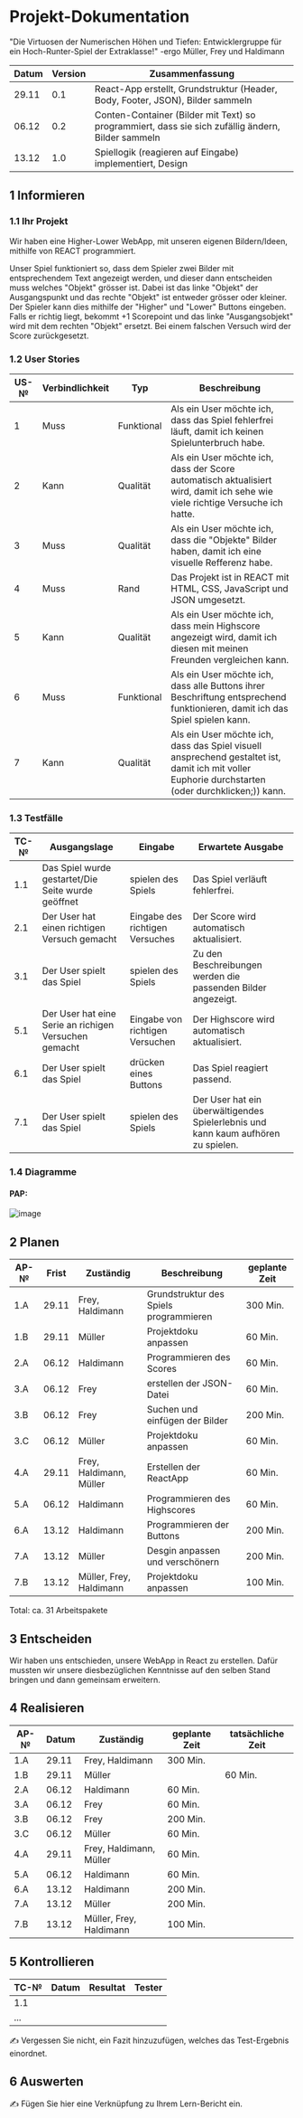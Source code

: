 # Projekt-Dokumentation

"Die Virtuosen der Numerischen Höhen und Tiefen: Entwicklergruppe für ein Hoch-Runter-Spiel der Extraklasse!" 
-ergo Müller, Frey und Haldimann


| Datum | Version | Zusammenfassung                                              |
| ----- | ------- | ------------------------------------------------------------ |
|  29.11 | 0.1   |  React-App erstellt, Grundstruktur (Header, Body, Footer, JSON), Bilder sammeln                         |
|  06.12 | 0.2   |  Conten-Container (Bilder mit Text) so programmiert, dass sie sich zufällig ändern, Bilder sammeln              |
|  13.12 | 1.0   |  Spiellogik (reagieren auf Eingabe) implementiert, Design      |



## 1 Informieren

### 1.1 Ihr Projekt

Wir haben eine Higher-Lower WebApp, mit unseren eigenen Bildern/Ideen, mithilfe von REACT programmiert.

Unser Spiel funktioniert so, dass dem Spieler zwei Bilder mit entsprechendem Text angezeigt werden, und dieser dann entscheiden muss welches "Objekt" grösser ist. Dabei ist das linke "Objekt" der Ausgangspunkt und das rechte "Objekt" ist entweder grösser oder kleiner. Der Spieler kann dies mithilfe der "Higher" und "Lower" Buttons eingeben. Falls er richtig liegt, bekommt +1 Scorepoint und das linke "Ausgangsobjekt" wird mit dem rechten "Objekt" ersetzt. Bei einem falschen Versuch wird der Score zurückgesetzt.

### 1.2 User Stories

| US-№ | Verbindlichkeit | Typ  | Beschreibung                       |
| ---- | --------------- | ---- | ---------------------------------- |
| 1    |  Muss              |  Funktional    | Als ein User möchte ich, dass das Spiel fehlerfrei läuft, damit ich keinen Spielunterbruch habe. |
| 2  |   Kann          |  Qualität    |  Als ein User möchte ich, dass der Score automatisch aktualisiert wird, damit ich sehe wie viele richtige Versuche ich hatte.            |
| 3  |    Muss             | Qualität   |  Als ein User möchte ich, dass die "Objekte" Bilder haben, damit ich eine visuelle Refferenz habe.   |
| 4  |     Muss            |  Rand    |  Das Projekt ist in REACT mit HTML, CSS, JavaScript und JSON umgesetzt.     |
| 5  |     Kann            |  Qualität    |  Als ein User möchte ich, dass mein Highscore angezeigt wird, damit ich diesen mit meinen Freunden vergleichen kann.           |
| 6  |     Muss            |  Funktional    | Als ein User möchte ich, dass alle Buttons ihrer Beschriftung entsprechend funktionieren, damit ich das Spiel spielen kann.         |
| 7  |    Kann            |  Qualität   | Als ein User möchte ich, dass das Spiel visuell ansprechend gestaltet ist, damit ich mit voller Euphorie durchstarten (oder durchklicken;)) kann.       |



### 1.3 Testfälle

| TC-№ | Ausgangslage | Eingabe | Erwartete Ausgabe |
| ---- | ------------ | ------- | ----------------- |
| 1.1  |  Das Spiel wurde gestartet/Die Seite wurde geöffnet            |    spielen des Spiels     |    Das Spiel verläuft fehlerfrei.               |
| 2.1  |  Der User hat einen richtigen Versuch gemacht            |  Eingabe des richtigen Versuches       |  Der Score wird automatisch aktualisiert.                 |
| 3.1  |  Der User spielt das Spiel           |  spielen des Spiels       |  Zu den Beschreibungen werden die passenden Bilder angezeigt.                 |
| 5.1  |  Der User hat eine Serie an richigen Versuchen gemacht            |  Eingabe von richtigen Versuchen       |   Der Highscore wird automatisch aktualisiert.                |
| 6.1  |  Der User spielt das Spiel            |  drücken eines Buttons       |   Das Spiel reagiert passend.                |
| 7.1  |  Der User spielt das Spiel              |  spielen des Spiels       |  Der User hat ein überwältigendes Spielerlebnis und kann kaum aufhören zu spielen.                 |

### 1.4 Diagramme
#### PAP:
![image](https://github.com/Goeschel18769/LA_1302/assets/111043950/e1e9c77d-7f25-4624-b333-aa63b51cd530)


## 2 Planen

| AP-№ | Frist | Zuständig | Beschreibung | geplante Zeit |
| ---- | ----- | --------- | ------------ | ------------- |
| 1.A  | 29.11      |  Frey, Haldimann       |   Grundstruktur des Spiels programmieren           |    300 Min.           |
| 1.B  |  29.11     | Müller          |  Projektdoku anpassen            |   60 Min.            |
| 2.A  | 06.12      |  Haldimann         |  Programmieren des Scores            |  60 Min.             |
| 3.A  | 06.12      |  Frey         |  erstellen der JSON-Datei            |  60 Min.             |
| 3.B  | 06.12      |  Frey         |  Suchen und einfügen der Bilder            |   200 Min.            |
| 3.C  | 06.12      |  Müller         |  Projektdoku anpassen            |    60 Min.           |
| 4.A  | 29.11 |   Frey, Haldimann, Müller   |  Erstellen der ReactApp            |   60 Min.            |
| 5.A  | 06.12      |  Haldimann         |   Programmieren des Highscores           |    60 Min.           |
| 6.A  |  13.12     |   Haldimann         |   Programmieren der Buttons           |   200 Min.           |
| 7.A  |  13.12     |   Müller        |   Desgin anpassen und verschönern           |    200 Min.           |
| 7.B  | 13.12      |  Müller, Frey, Haldimann         |  Projektdoku anpassen            | 100 Min.              |

Total: ca. 31 Arbeitspakete


## 3 Entscheiden

Wir haben uns entschieden, unsere WebApp in React zu erstellen. Dafür mussten wir unsere diesbezüglichen Kenntnisse auf den selben Stand bringen und dann gemeinsam erweitern.

## 4 Realisieren

| AP-№ | Datum | Zuständig | geplante Zeit | tatsächliche Zeit |
| ---- | ----- | --------- | ------------- | ----------------- |
| 1.A  |  29.11     |   Frey, Haldimann         |    300 Min.           |                   |
| 1.B  |  29.11     |   Müller        |               |    60 Min.               |
| 2.A  |  06.12     |   Haldimann          |   60 Min.           |               |
| 3.A  | 06.12      |   Frey         |   60 Min.           |               |
| 3.B  |  06.12     |   Frey         |     200 Min.          |               |
| 3.C  | 06.12      |   Müller        |     60 Min.          |               |
| 4.A  | 29.11      |   Frey, Haldimann, Müller        |   60 Min.            |               |
| 5.A  |  06.12     |  Haldimann         |   60 Min.            |               |
| 6.A  |  13.12     |   Haldimann        |    200 Min.           |               |
| 7.A  |  13.12     |   Müller        |    200 Min.           |               |
| 7.B  |  13.12     |   Müller, Frey, Haldimann        |     100 Min.          |               |





## 5 Kontrollieren

| TC-№ | Datum | Resultat | Tester |
| ---- | ----- | -------- | ------ |
| 1.1  |       |          |        |
| ...  |       |          |        |

✍️ Vergessen Sie nicht, ein Fazit hinzuzufügen, welches das Test-Ergebnis einordnet.

## 6 Auswerten

✍️ Fügen Sie hier eine Verknüpfung zu Ihrem Lern-Bericht ein.
